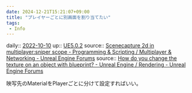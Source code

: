 ```yaml
---
date: 2024-12-21T15:21:07+09:00
title: "プレイヤーごとに別画面を割り当てたい"
tags:
 - Info
---
```


daily:: [2022-10-10](Daily_Note/2022-10-10.md)
up:: [UE5.0.2](../Bar/App/UE5.0.2.md)
source:: [Scenecapture 2d in multiplayer:sniper scope - Programming & Scripting / Multiplayer & Networking - Unreal Engine Forums](https://forums.unrealengine.com/t/scenecapture-2d-in-multiplayer-sniper-scope/374281)
source:: [How do you change the texture on an object with blueprint? - Unreal Engine / Rendering - Unreal Engine Forums](https://forums.unrealengine.com/t/how-do-you-change-the-texture-on-an-object-with-blueprint/283428/4)


映写先のMaterialをPlayerごとに分けて設定すればいい。


